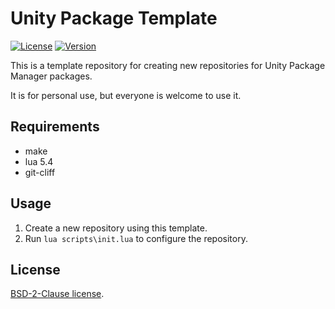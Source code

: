# Unity Package Template

[![License](https://img.shields.io/github/license/dwenegar/upm-package-template?label=License)](LICENSE.md)
[![Version](https://img.shields.io/github/v/tag/dwenegar/upm-package-template?label=Version&logo=semver&sort=semver)](CHANGELOG.md)

This is a template repository for creating new repositories for Unity Package Manager packages.

It is for personal use, but everyone is welcome to use it.

## Requirements

- make
- lua 5.4
- git-cliff

## Usage

1. Create a new repository using this template.
2. Run `lua scripts\init.lua` to configure the repository.

## License

[BSD-2-Clause license](LICENSE.md).
